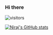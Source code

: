 ### Hi there
![visitors](https://visitor-badge.glitch.me/badge?page_id=nirajpdn.visitor-badge)

[![Niraj's GitHub stats](https://github-readme-stats.vercel.app/api?username=nirajpdn)](https://github.com/nirajpdn/github-readme-stats)
<!--
**nirajpdn/nirajpdn** is a ✨ _special_ ✨ repository because its `README.md` (this file) appears on your GitHub profile.

Here are some ideas to get you started:

- 🔭 I’m currently working on ...
- 🌱 I’m currently learning ...
- 👯 I’m looking to collaborate on ...
- 🤔 I’m looking for help with ...
- 💬 Ask me about ...
- 📫 How to reach me: ...
- 😄 Pronouns: ...
- ⚡ Fun fact: ...
-->
